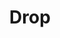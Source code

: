 ---
title: "Drop"
year: 2025
rating: 1
stars: "★"
liked: false
rewatched: false
permalink: "drop-2025"
watched_on: 2025-05-06
---